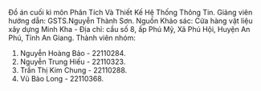 Đồ án cuối kì môn Phân Tích Và Thiết Kế Hệ Thống Thông Tin.
Giảng viên hướng dẫn: GSTS.Nguyễn Thành Sơn.
Nguồn Khảo sác: Cửa hàng vật liệu xây dựng Minh Kha - Địa chỉ: cầu số 8, ấp Phú Mỹ, Xã Phú Hội, Huyện An Phú, Tỉnh An Giang.
Thành viên nhóm:
  1. Nguyễn Hoàng Bảo - 22110284.
  2. Nguyễn Trung Hiếu - 22110323.
  3. Trần Thị Kim Chung - 22110288.
  4. Vũ Bảo Long - 22110368.
